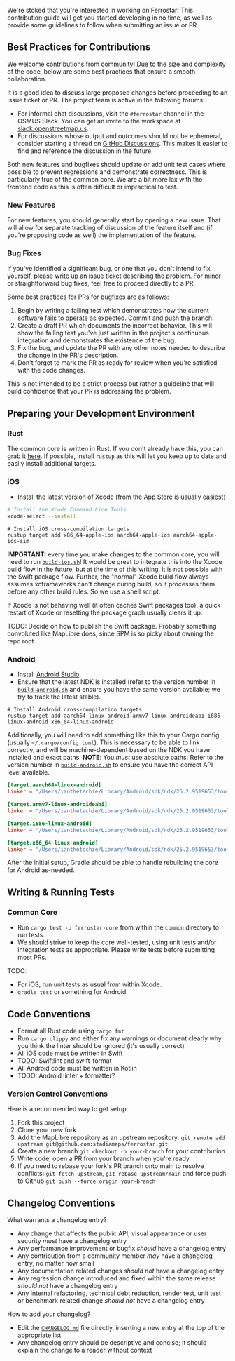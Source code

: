 We're stoked that you're interested in working on Ferrostar! This contribution guide will get you started developing in no time, as well
as provide some guidelines to follow when submitting an issue or PR.

## Best Practices for Contributions

We welcome contributions from community! Due to the size and complexity of the code, below are some best practices that ensure a smooth
collaboration.

It is a good idea to discuss large proposed changes before proceeding to an issue ticket or PR. The project team is active in the following forums:

* For informal chat discussions, visit the `#ferrostar` channel in the OSMUS Slack. You can get an invite to the workspace at [slack.openstreetmap.us](https://slack.openstreetmap.us/).
* For discussions whose output and outcomes should not be ephemeral, consider starting a thread on [GitHub Discussions](https://github.com/stadiamaps/ferrostar/discussions). This makes it easier to find and reference the discussion in the future. 

Both new features and bugfixes should update or add unit test cases where possible to prevent regressions and demonstrate correctness.
This is particularly true of the common core. We are a bit more lax with the frontend code as this is often difficult or impractical to test.

### New Features

For new features, you should generally start by opening a new issue. That will allow for separate tracking of discussion of the
feature itself and (if you're proposing code as well) the implementation of the feature.

### Bug Fixes

If you've identified a significant bug, or one that you don't intend to fix yourself, please write up an issue ticket describing the problem. For minor or straightforward bug fixes, feel free to proceed directly to a PR.

Some best practices for PRs for bugfixes are as follows:

1. Begin by writing a failing test which demonstrates how the current software fails to operate as expected. Commit and push the branch.
2. Create a draft PR which documents the incorrect behavior. This will show the failing test you've just written in the project's continuous integration and demonstrates the existence of the bug.
3. Fix the bug, and update the PR with any other notes needed to describe the change in the PR's description.
4. Don't forget to mark the PR as ready for review when you're satisfied with the code changes.

This is not intended to be a strict process but rather a guideline that will build confidence that your PR is addressing the problem.

## Preparing your Development Environment

### Rust

The common core is written in Rust. If you don't already have this, you can grab it [here](https://www.rust-lang.org/).
If possible, install `rustup` as this will let you keep up to date and easily install additional targets.

### iOS

* Install the latest version of Xcode (from the App Store is usually easiest)

```bash
# Install the Xcode Command Line Tools
xcode-select --install
```

```shell
# Install iOS cross-compilation targets
rustup target add x86_64-apple-ios aarch64-apple-ios aarch64-apple-ios-sim
```

**IMPORTANT:** every time you make changes to the common core, you will need to run [`build-ios.sh`](common/build-ios.sh)! It would be
great to integrate this into the Xcode build flow in the future, but at the time of this writing, it is not possible with the Swift package
flow. Further, the "normal" Xcode build flow always assumes xcframeworks can't change during build, so it processes them before any other
build rules. So we use a shell script.

If Xcode is not behaving well (it often caches Swift packages too), a quick restart of Xcode or resetting the package graph usually
clears it up.

TODO: Decide on how to publish the Swift package. Probably something convoluted like MapLibre does, since SPM is so picky about owning the
repo root.

### Android

* Install [Android Studio](https://developer.android.com/studio).
* Ensure that the latest NDK is installed (refer to the version number in [`build-android.sh`](core/build-android.sh) and ensure you have the same version available; we try to track the latest stable).

```shell
# Install Android cross-compilation targets
rustup target add aarch64-linux-android armv7-linux-androideabi i686-linux-android x86_64-linux-android
```

Additionally, you will need to add something like this to your Cargo config (usually `~/.cargo/config.toml`).
This is necessary to be able to link correctly, and will be machine-dependent based on the NDK you have installed and exact paths.
**NOTE**: You *must* use absolute paths. Refer to the version number in [`build-android.sh`](core/build-android.sh) to ensure you have
the correct API level available.

```toml
[target.aarch64-linux-android]
linker = "/Users/ianthetechie/Library/Android/sdk/ndk/25.2.9519653/toolchains/llvm/prebuilt/darwin-x86_64/bin/aarch64-linux-android33-clang"

[target.armv7-linux-androideabi]
linker = "/Users/ianthetechie/Library/Android/sdk/ndk/25.2.9519653/toolchains/llvm/prebuilt/darwin-x86_64/bin/armv7a-linux-androideabi33-clang"

[target.i686-linux-android]
linker = "/Users/ianthetechie/Library/Android/sdk/ndk/25.2.9519653/toolchains/llvm/prebuilt/darwin-x86_64/bin/i686-linux-android33-clang"

[target.x86_64-linux-android]
linker = "/Users/ianthetechie/Library/Android/sdk/ndk/25.2.9519653/toolchains/llvm/prebuilt/darwin-x86_64/bin/x86_64-linux-android33-clang"
```

After the initial setup, Gradle should be able to handle rebuilding the core for Android as-needed.

## Writing & Running Tests

### Common Core

* Run `cargo test -p ferrostar-core` from within the `common` directory to run tests.
* We should strive to keep the core well-tested, using unit tests and/or integration tests as appropriate. Please write tests before submitting most PRs.

TODO:
* For iOS, run unit tests as usual from within Xcode.
* `gradle test` or something for Android.

## Code Conventions

* Format all Rust code using `cargo fmt`
* Run `cargo clippy` and either fix any warnings or document clearly why you think the linter should be ignored (it's usually correct)
* All iOS code must be written in Swift
* TODO: Swiftlint and swift-format
* All Android code must be written in Kotlin
* TODO: Android linter + formatter?

### Version Control Conventions

Here is a recommended way to get setup:
1. Fork this project
2. Clone your new fork
4. Add the MapLibre repository as an upstream repository: `git remote add upstream git@github.com:stadiamaps/ferrostar.git`
5. Create a new branch `git checkout -b your-branch` for your contribution
6. Write code, open a PR from your branch when you're ready
7. If you need to rebase your fork's PR branch onto main to resolve conflicts: `git fetch upstream`, `git rebase upstream/main` and force push to Github `git push --force origin your-branch`

## Changelog Conventions

What warrants a changelog entry?

- Any change that affects the public API, visual appearance or user security *must* have a changelog entry
- Any performance improvement or bugfix *should* have a changelog entry
- Any contribution from a community member *may* have a changelog entry, no matter how small
- Any documentation related changes *should not* have a changelog entry
- Any regression change introduced and fixed within the same release *should not* have a changelog entry
- Any internal refactoring, technical debt reduction, render test, unit test or benchmark related change *should not* have a changelog entry

How to add your changelog?

- Edit the [`CHANGELOG.md`](CHANGELOG.md) file directly, inserting a new entry at the top of the appropriate list
- Any changelog entry should be descriptive and concise; it should explain the change to a reader without context

